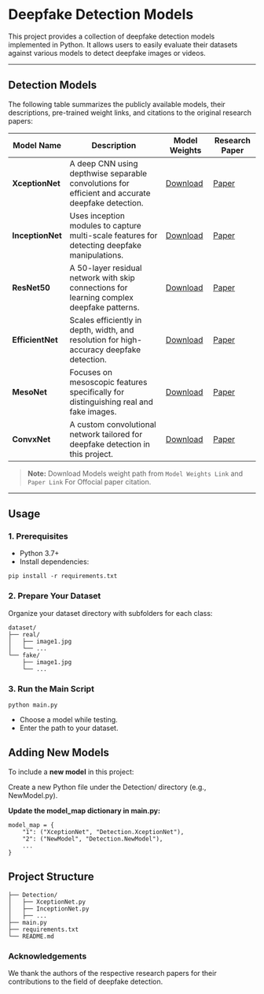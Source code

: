 # Deepfake Detection Models

This project provides a collection of deepfake detection models implemented in Python. It allows users to easily evaluate their datasets against various models to detect deepfake images or videos.

---

## Detection Models

The following table summarizes the publicly available models, their descriptions, pre-trained weight links, and citations to the original research papers:

|    Model Name    |                                              Description                                                   |          Model Weights                 |         Research Paper          |
|------------------|------------------------------------------------------------------------------------------------------------|----------------------------------------|---------------------------------|
| **XceptionNet**  | A deep CNN using depthwise separable convolutions for efficient and accurate deepfake detection.           |    [Download](link_to_weights)         |      [Paper](link_to_paper)     |
| **InceptionNet** | Uses inception modules to capture multi-scale features for detecting deepfake manipulations.               |    [Download](link_to_weights)         |      [Paper](link_to_paper)     |
| **ResNet50**     | A 50-layer residual network with skip connections for learning complex deepfake patterns.                  |    [Download](link_to_weights)         |      [Paper](link_to_paper)     |
| **EfficientNet** | Scales efficiently in depth, width, and resolution for high-accuracy deepfake detection.                   |    [Download](link_to_weights)         |      [Paper](link_to_paper)     |
| **MesoNet**      | Focuses on mesoscopic features specifically for distinguishing real and fake images.                       |    [Download](link_to_weights)         |      [Paper](link_to_paper)     |
| **ConvxNet**     | A custom convolutional network tailored for deepfake detection in this project.                            |    [Download](link_to_weights)         |      [Paper](link_to_paper)     |

> **Note:** Download Models weight path from `Model Weights Link` and `Paper Link` For Offocial paper citation.

---

## Usage

### 1. Prerequisites

- Python 3.7+
- Install dependencies:
```
pip install -r requirements.txt
```

### 2. Prepare Your Dataset
Organize your dataset directory with subfolders for each class:
```
dataset/
├── real/
│   ├── image1.jpg
│   └── ...
└── fake/
    ├── image1.jpg
    └── ...
```
### 3. Run the Main Script
```
python main.py
```
* Choose a model while testing.
* Enter the path to your dataset.


## Adding New Models
To include a **new model** in this project:

Create a new Python file under the Detection/ directory (e.g., NewModel.py).

**Update the model_map dictionary in main.py:**
```
model_map = {
    "1": ("XceptionNet", "Detection.XceptionNet"),
    "2": ("NewModel", "Detection.NewModel"),
    ...
}
```

## Project Structure 
```
├── Detection/
│   ├── XceptionNet.py
│   ├── InceptionNet.py
│   ├── ...
├── main.py
├── requirements.txt
└── README.md
```

### Acknowledgements
We thank the authors of the respective research papers for their contributions to the field of deepfake detection.
